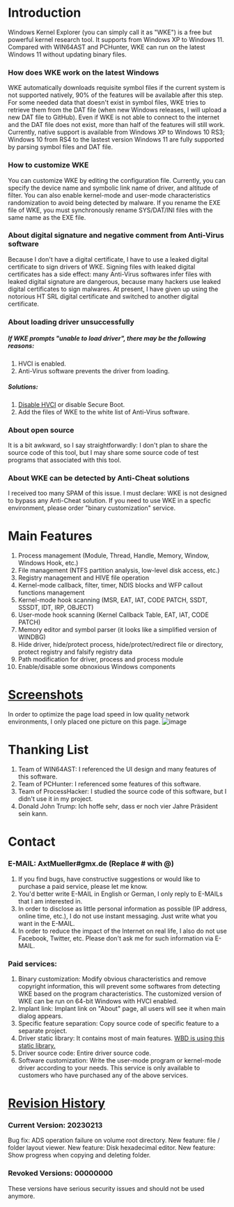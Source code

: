# Introduction
Windows Kernel Explorer (you can simply call it as "WKE") is a free but powerful kernel research tool. It supports from Windows XP to Windows 11. Compared with WIN64AST and PCHunter, WKE can run on the latest Windows 11 without updating binary files.

### How does WKE work on the latest Windows
WKE automatically downloads requisite symbol files if the current system is not supported natively, 90% of the features will be available after this step. For some needed data that doesn't exist in symbol files, WKE tries to retrieve them from the DAT file (when new Windows releases, I will upload a new DAT file to GitHub). Even if WKE is not able to connect to the internet and the DAT file does not exist, more than half of the features will still work. Currently, native support is available from Windows XP to Windows 10 RS3; Windows 10 from RS4 to the lastest version Windows 11 are fully supported by parsing symbol files and DAT file.

### How to customize WKE
You can customize WKE by editing the configuration file. Currently, you can specify the device name and symbolic link name of driver, and altitude of filter. You can also enable kernel-mode and user-mode characteristics randomization to avoid being detected by malware. If you rename the EXE file of WKE, you must synchronously rename SYS/DAT/INI files with the same name as the EXE file.

### About digital signature and negative comment from Anti-Virus software
Because I don't have a digital certificate, I have to use a leaked digital certificate to sign drivers of WKE. Signing files with leaked digital certificates has a side effect: many Anti-Virus softwares infer files with leaked digital signature are dangerous, because many hackers use leaked digital certificates to sign malwares. At present, I have given up using the notorious HT SRL digital certificate and switched to another digital certificate.

### About loading driver unsuccessfully
##### If WKE prompts "unable to load driver", there may be the following reasons:
1. HVCI is enabled.  
2. Anti-Virus software prevents the driver from loading.  
##### Solutions:
1. [Disable HVCI](https://docs.microsoft.com/en-us/windows/security/threat-protection/device-guard/enable-virtualization-based-protection-of-code-integrity#how-to-turn-off-hvci) or disable Secure Boot.  
2. Add the files of WKE to the white list of Anti-Virus software.  

### About open source
It is a bit awkward, so I say straightforwardly: I don't plan to share the source code of this tool, but I may share some source code of test programs that associated with this tool.

### About WKE can be detected by Anti-Cheat solutions
I received too many SPAM of this issue. I must declare: WKE is not designed to bypass any Anti-Cheat solution. If you need to use WKE in a specfic environment, please order "binary customization" service.

# Main Features
1. Process management (Module, Thread, Handle, Memory, Window, Windows Hook, etc.)
2. File management (NTFS partition analysis, low-level disk access, etc.)
3. Registry management and HIVE file operation
4. Kernel-mode callback, filter, timer, NDIS blocks and WFP callout functions management
5. Kernel-mode hook scanning (MSR, EAT, IAT, CODE PATCH, SSDT, SSSDT, IDT, IRP, OBJECT)
6. User-mode hook scanning (Kernel Callback Table, EAT, IAT, CODE PATCH)
7. Memory editor and symbol parser (it looks like a simplified version of WINDBG)
8. Hide driver, hide/protect process, hide/protect/redirect file or directory, protect registry and falsify registry data
9. Path modification for driver, process and process module
10. Enable/disable some obnoxious Windows components

# [Screenshots](/screenshots/README.md)
In order to optimize the page load speed in low quality network environments, I only placed one picture on this page.
![image](https://raw.githubusercontent.com/AxtMueller/Windows-Kernel-Explorer/master/screenshots/mainmenu.png)

# Thanking List
1. Team of WIN64AST: I referenced the UI design and many features of this software.
2. Team of PCHunter: I referenced some features of this software.
3. Team of ProcessHacker: I studied the source code of this software, but I didn't use it in my project.
4. Donald John Trump: Ich hoffe sehr, dass er noch vier Jahre Präsident sein kann.

# Contact
### E-MAIL: AxtMueller#gmx.de (Replace # with @)
1. If you find bugs, have constructive suggestions or would like to purchase a paid service, please let me know.  
2. You'd better write E-MAIL in English or German, I only reply to E-MAILs that I am interested in.
3. In order to disclose as little personal information as possible (IP address, online time, etc.), I do not use instant messaging. Just write what you want in the E-MAIL.
4. In order to reduce the impact of the Internet on real life, I also do not use Facebook, Twitter, etc. Please don't ask me for such information via E-MAIL.
### Paid services:
1. Binary customization: Modify obvious characteristics and remove copyright information, this will prevent some softwares from detecting WKE based on the program characteristics. The customized version of WKE can be run on 64-bit Windows with HVCI enabled. 
2. Implant link: Implant link on "About" page, all users will see it when main dialog appears.
3. Specific feature separation: Copy source code of specific feature to a separate project.
4. Driver static library: It contains most of main features. [WBD is using this static library.](https://github.com/AxtMueller/Windows-Batch-Deployment)
5. Driver source code: Entire driver source code.
6. Software customization: Write the user-mode program or kernel-mode driver according to your needs. This service is only available to customers who have purchased any of the above services.

# [Revision History](/binaries/README.md#all-revision-history)
### Current Version: 20230213
Bug fix: ADS operation failure on volume root directory.
New feature: file / folder layout viewer.
New feature: Disk hexadecimal editor.
New feature: Show progress when copying and deleting folder.
### Revoked Versions: 00000000
These versions have serious security issues and should not be used anymore.
